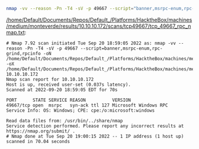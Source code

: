```bash
nmap -vv --reason -Pn -T4 -sV -p 49667 --script="banner,msrpc-enum,rpc-grind,rpcinfo" -oN "/home/Default/Documents/Repos/Default_/Platforms/HacktheBox/machines/medium/monteverde/results/10.10.10.172/scans/tcp49667/tcp_49667_rpc_nmap.txt" -oX "/home/Default/Documents/Repos/Default_/Platforms/HacktheBox/machines/medium/monteverde/results/10.10.10.172/scans/tcp49667/xml/tcp_49667_rpc_nmap.xml" 10.10.10.172
```

[/home/Default/Documents/Repos/Default_/Platforms/HacktheBox/machines/medium/monteverde/results/10.10.10.172/scans/tcp49667/tcp_49667_rpc_nmap.txt](file:///home/Default/Documents/Repos/Default_/Platforms/HacktheBox/machines/medium/monteverde/results/10.10.10.172/scans/tcp49667/tcp_49667_rpc_nmap.txt):

```
# Nmap 7.92 scan initiated Tue Sep 20 18:59:05 2022 as: nmap -vv --reason -Pn -T4 -sV -p 49667 --script=banner,msrpc-enum,rpc-grind,rpcinfo -oN /home/Default/Documents/Repos/Default_/Platforms/HacktheBox/machines/medium/monteverde/results/10.10.10.172/scans/tcp49667/tcp_49667_rpc_nmap.txt -oX /home/Default/Documents/Repos/Default_/Platforms/HacktheBox/machines/medium/monteverde/results/10.10.10.172/scans/tcp49667/xml/tcp_49667_rpc_nmap.xml 10.10.10.172
Nmap scan report for 10.10.10.172
Host is up, received user-set (0.037s latency).
Scanned at 2022-09-20 18:59:05 EDT for 70s

PORT      STATE SERVICE REASON          VERSION
49667/tcp open  msrpc   syn-ack ttl 127 Microsoft Windows RPC
Service Info: OS: Windows; CPE: cpe:/o:microsoft:windows

Read data files from: /usr/bin/../share/nmap
Service detection performed. Please report any incorrect results at https://nmap.org/submit/ .
# Nmap done at Tue Sep 20 19:00:15 2022 -- 1 IP address (1 host up) scanned in 70.04 seconds

```
